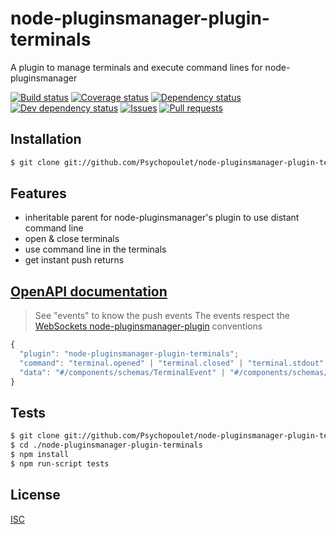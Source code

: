 # node-pluginsmanager-plugin-terminals
A plugin to manage terminals and execute command lines for node-pluginsmanager

[![Build status](https://api.travis-ci.org/Psychopoulet/node-pluginsmanager-plugin-terminals.svg?branch=master)](https://travis-ci.org/Psychopoulet/node-pluginsmanager-plugin-terminals)
[![Coverage status](https://coveralls.io/repos/github/Psychopoulet/node-pluginsmanager-plugin-terminals/badge.svg?branch=master)](https://coveralls.io/github/Psychopoulet/node-pluginsmanager-plugin-terminals)
[![Dependency status](https://david-dm.org/Psychopoulet/node-pluginsmanager-plugin-terminals/status.svg)](https://david-dm.org/Psychopoulet/node-pluginsmanager-plugin-terminals)
[![Dev dependency status](https://david-dm.org/Psychopoulet/node-pluginsmanager-plugin-terminals/dev-status.svg)](https://david-dm.org/Psychopoulet/node-pluginsmanager-plugin-terminals?type=dev)
[![Issues](https://img.shields.io/github/issues/Psychopoulet/node-pluginsmanager-plugin-terminals.svg)](https://github.com/Psychopoulet/node-pluginsmanager-plugin-terminals/issues)
[![Pull requests](https://img.shields.io/github/issues-pr/Psychopoulet/node-pluginsmanager-plugin-terminals.svg)](https://github.com/Psychopoulet/node-pluginsmanager-plugin-terminals/pulls)

## Installation

```bash
$ git clone git://github.com/Psychopoulet/node-pluginsmanager-plugin-terminals.git
```

## Features

  * inheritable parent for node-pluginsmanager's plugin to use distant command line
  * open & close terminals
  * use command line in the terminals
  * get instant push returns

## [OpenAPI documentation](./lib/Descriptor.json)

> See "events" to know the push events
> The events respect the [WebSockets node-pluginsmanager-plugin](https://github.com/Psychopoulet/node-pluginsmanager-plugin/blob/master/documentation/Server.md#websockets) conventions

```typescript
{
  "plugin": "node-pluginsmanager-plugin-terminals";
  "command": "terminal.opened" | "terminal.closed" | "terminal.stdout" | "terminal.stderr" | "terminal.error";
  "data": "#/components/schemas/TerminalEvent" | "#/components/schemas/TerminalContentEvent" | "#/components/schemas/TerminalErrorEvent";
}
```

## Tests

```bash
$ git clone git://github.com/Psychopoulet/node-pluginsmanager-plugin-terminals.git
$ cd ./node-pluginsmanager-plugin-terminals
$ npm install
$ npm run-script tests
```

## License

  [ISC](LICENSE)
